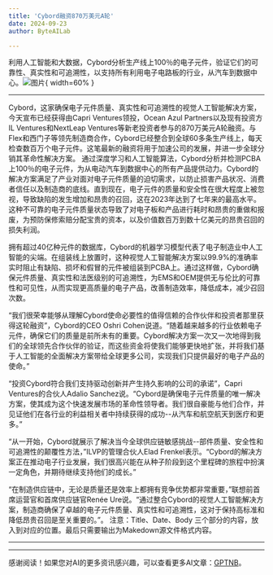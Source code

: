 ```yaml
---
title: 'Cybord融资870万美元A轮'
date: 2024-09-23
author: ByteAILab

---
```


利用人工智能和大数据，Cybord分析生产线上100％的电子元件，验证它们的可靠性、真实性和可追溯性，以支持所有利用电子电路板的行业，从汽车到数据中心。![图片](https://ai-techpark.com/wp-content/uploads/2024/09/Cybord-960x540.jpg){ width=60% }

---

Cybord，这家确保电子元件质量、真实性和可追溯性的视觉人工智能解决方案，今天宣布已经获得由Capri Ventures领投，Ocean Azul Partners以及现有投资方IL Ventures和NextLeap Ventures等新老投资者参与的870万美元A轮融资。与Flex和西门子等领先制造商合作，Cybord已经整合到全球60多条生产线上，每天检查数百万个电子元件。这笔最新的融资将用于加速公司的发展，并进一步全球分销其革命性解决方案。
通过深度学习和人工智能算法，Cybord分析并检测PCBA上100％的电子元件，为从电动汽车到数据中心的所有产品提供动力。Cybord的解决方案满足了产业对面对电子元件质量的迫切需求，以防止损害产品状况、消费者信任以及制造商的底线。直到现在，电子元件的质量和安全性在很大程度上被忽视，导致缺陷的发生增加和昂贵的召回，这在2023年达到了七年来的最高水平。这种不可靠的电子元件质量状态导致了对电子板和产品进行耗时和昂贵的重做和报废，为预防保修索赔分配宝贵的资本，以及价值数百万到数十亿美元的昂贵召回的损失利润。

拥有超过40亿种元件的数据库，Cybord的机器学习模型代表了电子制造业中人工智能的尖端。在组装线上放置时，这种视觉人工智能解决方案以99.9%的准确率实时阻止有缺陷、损坏和假冒的元件被组装到PCBA上。通过这样做，Cybord确保元件质量、真实性和法医级别的可追溯性，为EMS和OEM提供无与伦比的可靠性和可见性，从而实现更高质量的电子产品，改善制造效率，降低成本，减少召回次数。

“我们很荣幸能够从理解Cybord使命必要性的值得信赖的合作伙伴和投资者那里获得这轮融资”，Cybord的CEO Oshri Cohen说道。“随着越来越多的行业依赖电子元件，确保它们的质量是前所未有的重要。Cybord解决方案一次又一次地得到我们的全球领先合作伙伴的验证，而这些资金将使我们能够更快地扩张，并将我们基于人工智能的全面解决方案带给全球更多公司，实现我们只提供最好的电子产品的使命。”

“投资Cybord符合我们支持驱动创新并产生持久影响的公司的承诺”，Capri Ventures的合伙人Adalio Sanchez说。“Cybord是确保电子元件质量的唯一解决方案，使其成为这个快速发展市场的革命性领导者。我们很自豪能与他们合作，并见证他们在各行业的利益相关者中持续获得的成功--从汽车和航空航天到医疗和更多。”

“从一开始，Cybord就展示了解决当今全球供应链敏感挑战--部件质量、安全性和可追溯性的颠覆性方法，”ILVP的管理合伙人Elad Frenkel表示。“Cybord的解决方案正在推动电子行业发展，我们很高兴能在从种子阶段到这个里程碑的旅程中扮演一定角色，并期待继续支持他们的成长。”

“在制造供应链中，无论是质量还是效率上都拥有竞争优势都非常重要，”联想前首席运营官和首席供应链官Renée Ure说。“通过整合Cybord的视觉人工智能解决方案，制造商确保了卓越的电子元件质量、真实性和可追溯性，这对于保持高标准和降低昂贵召回是至关重要的。”。
注意：Title、Date、Body 三个部分的内容，放入到对应的位置。最后只需要输出为Makedown源文件格式内容。

---
---
感谢阅读！如果您对AI的更多资讯感兴趣，可以查看更多AI文章：[GPTNB](https://gptnb.com)。